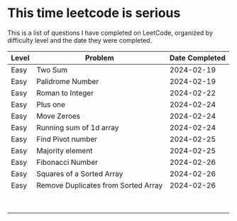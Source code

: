 # This time leetcode is serious

This is a list of questions I have completed on LeetCode, organized by difficulty level and the date they were completed.

| Level  | Problem                                      | Date Completed |
|--------|----------------------------------------------|----------------|
| Easy   | Two Sum                         | 2024-02-19     |
| Easy   | Palidrome Number          | 2024-02-19     |
| Easy  |  Roman to Integer      | 2024-02-22 |
| Easy  |  Plus one      |  2024-02-24  |
| Easy   |Move Zeroes        | 2024-02-24   |
| Easy| Running sum of 1d array        | 2024-02-24  |
| Easy |  Find Pivot number      |  2024-02-25  |
| Easy |  Majority element      |   2024-02-25 |
| Easy | Fibonacci Number       |  2024-02-26  |
| Easy |    Squares of a Sorted Array    |  2024-02-26  |
|  Easy |Remove Duplicates from Sorted Array| 2024-02-26   |
|  |        |    |
|  |        |    |
|  |        |    |
|  |        |    |
|  |        |    |
|  |        |    |
|  |        |    |
|  |        |    |

